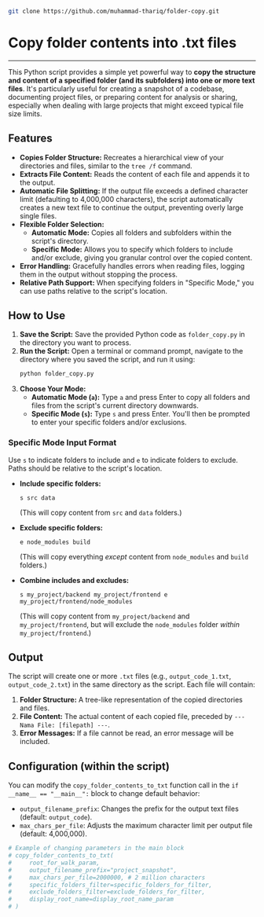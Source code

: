    ```bash
   git clone https://github.com/muhammad-thariq/folder-copy.git
   ```
# Copy folder contents into .txt files

---

This Python script provides a simple yet powerful way to **copy the structure and content of a specified folder (and its subfolders) into one or more text files**. It's particularly useful for creating a snapshot of a codebase, documenting project files, or preparing content for analysis or sharing, especially when dealing with large projects that might exceed typical file size limits.

## Features

* **Copies Folder Structure:** Recreates a hierarchical view of your directories and files, similar to the `tree /f` command.
* **Extracts File Content:** Reads the content of each file and appends it to the output.
* **Automatic File Splitting:** If the output file exceeds a defined character limit (defaulting to 4,000,000 characters), the script automatically creates a new text file to continue the output, preventing overly large single files.
* **Flexible Folder Selection:**
    * **Automatic Mode:** Copies all folders and subfolders within the script's directory.
    * **Specific Mode:** Allows you to specify which folders to include and/or exclude, giving you granular control over the copied content.
* **Error Handling:** Gracefully handles errors when reading files, logging them in the output without stopping the process.
* **Relative Path Support:** When specifying folders in "Specific Mode," you can use paths relative to the script's location.

## How to Use

1.  **Save the Script:** Save the provided Python code as `folder_copy.py` in the directory you want to process.
2.  **Run the Script:** Open a terminal or command prompt, navigate to the directory where you saved the script, and run it using:
    ```bash
    python folder_copy.py
    ```
3.  **Choose Your Mode:**
    * **Automatic Mode (`a`):** Type `a` and press Enter to copy all folders and files from the script's current directory downwards.
    * **Specific Mode (`s`):** Type `s` and press Enter. You'll then be prompted to enter your specific folders and/or exclusions.

### Specific Mode Input Format

Use `s` to indicate folders to include and `e` to indicate folders to exclude. Paths should be relative to the script's location.

* **Include specific folders:**
    ```
    s src data
    ```
    (This will copy content from `src` and `data` folders.)

* **Exclude specific folders:**
    ```
    e node_modules build
    ```
    (This will copy everything *except* content from `node_modules` and `build` folders.)

* **Combine includes and excludes:**
    ```
    s my_project/backend my_project/frontend e my_project/frontend/node_modules
    ```
    (This will copy content from `my_project/backend` and `my_project/frontend`, but will exclude the `node_modules` folder *within* `my_project/frontend`.)

## Output

The script will create one or more `.txt` files (e.g., `output_code_1.txt`, `output_code_2.txt`) in the same directory as the script. Each file will contain:

1.  **Folder Structure:** A tree-like representation of the copied directories and files.
2.  **File Content:** The actual content of each copied file, preceded by `--- Nama File: [filepath] ---`.
3.  **Error Messages:** If a file cannot be read, an error message will be included.

## Configuration (within the script)

You can modify the `copy_folder_contents_to_txt` function call in the `if __name__ == "__main__":` block to change default behavior:

* `output_filename_prefix`: Changes the prefix for the output text files (default: `output_code`).
* `max_chars_per_file`: Adjusts the maximum character limit per output file (default: 4,000,000).

```python
# Example of changing parameters in the main block
# copy_folder_contents_to_txt(
#     root_for_walk_param,
#     output_filename_prefix="project_snapshot",
#     max_chars_per_file=2000000, # 2 million characters
#     specific_folders_filter=specific_folders_for_filter,
#     exclude_folders_filter=exclude_folders_for_filter,
#     display_root_name=display_root_name_param
# )
